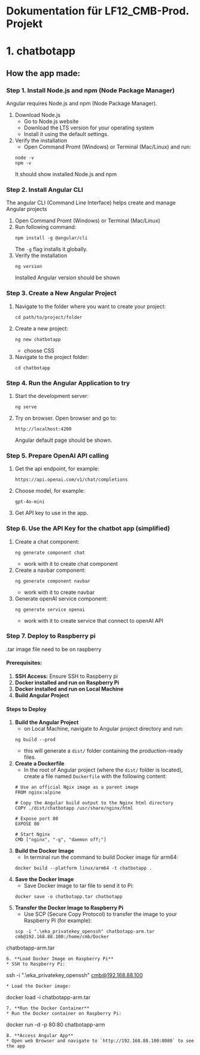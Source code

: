 # Dokumentation für LF12_CMB-Prod. Projekt

# 1. chatbotapp
## How the app made:
### Step 1. Install Node.js and npm (Node Package Manager)
Angular requires Node.js and npm (Node Package Manager).
1. Download Node.js
   * Go to Node.js website
   * Download the LTS version for your operating system
   * Install it using the default settings.
2. Verify the installation
   * Open Command Promt (Windows) or Terminal (Mac/Linux) and run:
   ```
   node -v
   npm -v
   ```
   It should show installed Node.js and npm

### Step 2. Install Angular CLI
The angular CLI (Command Line Interface) helps create and manage Angular projects
1. Open Command Promt (Windows) or Terminal (Mac/Linux)
2. Run following command:
   ```
   npm install -g @angular/cli
   ```
   The `-g` flag installs it globally.
3. Verify the installation
   ```
   ng version
   ```
   Installed Angular version should be shown

### Step 3. Create a New Angular Project
1. Navigate to the folder where you want to create your project:
   ```
   cd path/to/project/folder
   ```
2. Create a new project:
   ```
   ng new chatbotapp
   ```
   * choose CSS
3. Navigate to the project folder:
   ```
   cd chatbotapp
   ```

### Step 4. Run the Angular Application to try
1. Start the development server:
   ```
   ng serve
   ```
2. Try on browser. Open browser and go to:
   ```
   http://localhost:4200
   ```
   Angular default page should be shown.

### Step 5. Prepare OpenAI API calling
1. Get the api endpoint, for example:
   ```
   https://api.openai.com/v1/chat/completions
   ```
2. Choose model, for example:
   ```
   gpt-4o-mini
   ```
3. Get API key to use in the app.

### Step 6. Use the API Key for the chatbot app (simplified)
1. Create a chat component:
   ```
   ng generate component chat
   ```
   * work with it to create chat component
2. Create a navbar component:
   ```
   ng generate component navbar
   ```
   * work with it to create navbar
3. Generate openAI service component:
   ```
   ng generate service openai
   ```
   * work with it to create service that connect to openAI API

### Step 7. Deploy to Raspberry pi
.tar image file need to be on raspberry
#### Prerequisites:
1. **SSH Access:** Ensure SSH to Raspberry pi
2. **Docker installed and run on Raspberry Pi**
3. **Docker installed and run on Local Machine**
4. **Build Angular Project**

#### Steps to Deploy
1. **Build the Angular Project**
   * on Local Machine, navigate to Angular project directory and run:
   ```
   ng build --prod
   ```
   * this will generate a `dist/` folder containing the production-ready files.
2. **Create a Dockerfile**
   * In the root of Angular project (where the `dist/` folder is located), create a file named `Dockerfile` with the following content:
   ```
   # Use an official Ngix image as a parent image
   FROM nginx:alpine
   
   # Copy the Angular build output to the Nginx html directory
   COPY ./dist/chatbotapp /usr/share/nginx/html

   # Expose port 80
   EXPOSE 80

   # Start Nginx
   CMD ["nginx", "-g", "daemon off;"]
   ```
3. **Build the Docker Image**
   * In terminal run the command to build Docker image für arm64:
   ```
   docker build --platform linux/arm64 -t chatbotapp .
   ```
4. **Save the Docker Image**
   * Save Docker image to tar file to send it to Pi:
   ```
   docker save -o chatbotapp.tar chatbotapp
   ```
5. **Transfer the Docker Image to Raspberry Pi**
   * Use SCP (Secure Copy Protocol) to transfer the image to your Raspberry Pi (for example):
   ```
   scp -i ".\eka_privatekey_openssh" chatbotapp-arm.tar cmb@192.168.88.100:/home/cmb/Docker
chatbotapp-arm.tar
   ```
6. **Load Docker Image on Raspberry Pi**
   * SSH to Raspberry Pi:
   ```
   ssh -i ".\eka_privatekey_openssh" cmb@192.168.88.100
   ```
   * Load the Docker image:
   ```
   docker load -i chatbotapp-arm.tar
   ```
7. **Run the Docker Container**
   * Run the Docker container on Raspberry Pi:
   ```
   docker run -d -p 80:80 chatbotapp-arm
   ```
8. **Access Angular App**
   * Open web Browser and navigate to `http://192.168.88.100:8080` to see the app  
